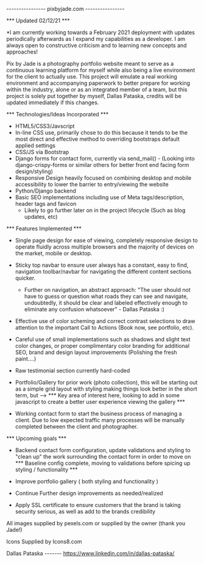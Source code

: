  ---------------- pixbyjade.com ----------------

*** Updated 02/12/21 ***

*I am currently working towards a February 2021 deployment with updates periodically afterwards as I expand my capabilities as a developer.  I am always open to constructive criticism and to learning new concepts and approaches! 

Pix by Jade is a photography portfolio website meant to serve as a continuous learning platform for myself while also being a live environment for the client to actually use.  This project will emulate a real working environment and accompanying paperwork to better prepare for working within the industry, alone or as an integrated member of a team, but this project is solely put together by myself, Dallas Pataska, credits will be updated immediately if this changes.  

*** Technologies/Ideas Incorporated ***
- HTML5/CSS3/Javscript
- In-line CSS use, primarily chose to do this because it tends to be the most direct and effective method to overriding bootstraps default applied settings
- CSS/JS via Bootstrap
- Django forms for contact form, currently via send_mail() - (Looking into django-crispy-forms or similar others for better front end facing form design/styling)
- Responsive Design heavily focused on combining desktop and mobile accessibility to lower the barrier to entry/viewing the website
- Python/Django backend
- Basic SEO implementations including use of Meta tags/description, header tags and favicon
  - Likely to go further later on in the project lifecycle (Such as blog updates, etc)


*** Features Implemented ***
- Single page design for ease of viewing, completely responsive design to operate fluidly across multiple browsers and the majority of devices on the market, mobile or desktop.

- Sticky top navbar to ensure user always has a constant, easy to find, navigation toolbar/navbar for navigating the different content sections    quicker.   
  - Further on navigation, an abstract approach: "The user should not have to guess or question what roads they can see and navigate, undoubtedly, it should be clear and labeled effectively enough to eliminate any confusion whatsoever" - Dallas Pataska :) 

- Effective use of color scheming and correct contrast selections to draw attention to the important Call to Actions (Book now, see portfolio, etc).

- Careful use of small implementations such as shadows and slight text color changes, or proper complimentary color branding for additional SEO, brand and design layout improvements (Polishing the fresh paint....)

- Raw testimonial section currently hard-coded

- Portfolio/Gallery for prior work (photo collection), this will be starting out as a simple grid layout with styling making things look better in the short term, but --> *** Key area of interest here, looking to add in some javascript to create a better user experience viewing the gallery ***

- Working contact form to start the business process of managing a client.  Due to low expected traffic many processes will be manually completed between the client and photographer.  

*** Upcoming goals ***
- Backend contact form configuration, update validations and styling to "clean up" the work surrounding the contact form in order to move on  *** Baseline config complete, moving to validations before spicing up styling / functionality ***
- Improve portfolio gallery ( both styling and functionality )
- Continue Further design improvements as needed/realized
  
- Apply SSL certificate to ensure customers that the brand is taking security serious, as well as add to the brands credibility




All images supplied by pexels.com or supplied by the owner (thank you Jade!)

Icons Supplied by Icons8.com
  

Dallas Pataska ------- https://www.linkedin.com/in/dallas-pataska/
